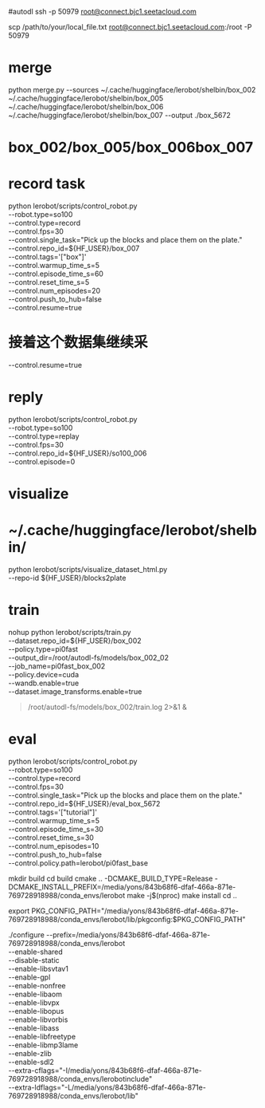 

#autodl
ssh -p 50979 root@connect.bjc1.seetacloud.com

scp /path/to/your/local_file.txt root@connect.bjc1.seetacloud.com:/root -P 50979


# merge
python merge.py --sources ~/.cache/huggingface/lerobot/shelbin/box_002 ~/.cache/huggingface/lerobot/shelbin/box_005 ~/.cache/huggingface/lerobot/shelbin/box_006 ~/.cache/huggingface/lerobot/shelbin/box_007  --output ./box_5672

# box_002/box_005/box_006box_007

# record task
python lerobot/scripts/control_robot.py \
  --robot.type=so100 \
  --control.type=record \
  --control.fps=30 \
  --control.single_task="Pick up the blocks and place them on the plate." \
  --control.repo_id=${HF_USER}/box_007 \
  --control.tags='["box"]' \
  --control.warmup_time_s=5 \
  --control.episode_time_s=60 \
  --control.reset_time_s=5 \
  --control.num_episodes=20 \
  --control.push_to_hub=false \
    --control.resume=true
# 接着这个数据集继续采
  --control.resume=true



# reply
python lerobot/scripts/control_robot.py \
--robot.type=so100 \
--control.type=replay \
--control.fps=30 \
--control.repo_id=${HF_USER}/so100_006 \
--control.episode=0



# visualize
# ~/.cache/huggingface/lerobot/shelbin/
python lerobot/scripts/visualize_dataset_html.py \
  --repo-id ${HF_USER}/blocks2plate


# train
nohup python lerobot/scripts/train.py \
  --dataset.repo_id=${HF_USER}/box_002 \
  --policy.type=pi0fast \
  --output_dir=/root/autodl-fs/models/box_002_02 \
  --job_name=pi0fast_box_002 \
  --policy.device=cuda \
  --wandb.enable=true \
  --dataset.image_transforms.enable=true
  
  > /root/autodl-fs/models/box_002/train.log 2>&1 &


# eval
python lerobot/scripts/control_robot.py \
  --robot.type=so100 \
  --control.type=record \
  --control.fps=30 \
  --control.single_task="Pick up the blocks and place them on the plate." \
  --control.repo_id=${HF_USER}/eval_box_5672 \
  --control.tags='["tutorial"]' \
  --control.warmup_time_s=5 \
  --control.episode_time_s=30 \
  --control.reset_time_s=30 \
  --control.num_episodes=10 \
  --control.push_to_hub=false \
  --control.policy.path=lerobot/pi0fast_base


  








    























mkdir build
cd build
cmake .. -DCMAKE_BUILD_TYPE=Release -DCMAKE_INSTALL_PREFIX=/media/yons/843b68f6-dfaf-466a-871e-769728918988/conda_envs/lerobot
make -j$(nproc)
make install
cd ..


export PKG_CONFIG_PATH="/media/yons/843b68f6-dfaf-466a-871e-769728918988/conda_envs/lerobot/lib/pkgconfig:$PKG_CONFIG_PATH"

./configure --prefix=/media/yons/843b68f6-dfaf-466a-871e-769728918988/conda_envs/lerobot \
            --enable-shared \
            --disable-static \
            --enable-libsvtav1 \
            --enable-gpl \
            --enable-nonfree \
            --enable-libaom \
            --enable-libvpx \
            --enable-libopus \
            --enable-libvorbis \
            --enable-libass \
            --enable-libfreetype \
            --enable-libmp3lame \
            --enable-zlib \
            --enable-sdl2 \
            --extra-cflags="-I/media/yons/843b68f6-dfaf-466a-871e-769728918988/conda_envs/lerobotinclude" \
            --extra-ldflags="-L/media/yons/843b68f6-dfaf-466a-871e-769728918988/conda_envs/lerobot/lib"


